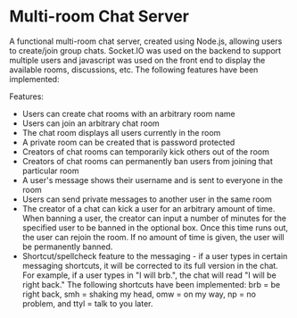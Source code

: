# Multi-room Chat Server

A functional multi-room chat server, created using Node.js, allowing users to create/join group chats. Socket.IO was used on the backend to support multiple users and javascript was used on the front end to display the available rooms, discussions, etc. The following features have been implemented:

Features:
  - Users can create chat rooms with an arbitrary room name
  - Users can join an arbitrary chat room
  - The chat room displays all users currently in the room 
  - A private room can be created that is password protected
  - Creators of chat rooms can temporarily kick others out of the room
  - Creators of chat rooms can permanently ban users from joining that particular room
  - A user's message shows their username and is sent to everyone in the room
  - Users can send private messages to another user in the same room
  - The creator of a chat can kick a user for an arbitrary amount of time. When banning a user, the creator can input a number of minutes for the specified user to be     banned in the optional box. Once this time runs out, the user can rejoin the room. If no amount of time is given, the user will be permanently banned. 
  - Shortcut/spellcheck feature to the messaging - if a user types in certain messaging shortcuts, it will be corrected to its full version in the chat. For example, if a user types in "I will brb.", the chat will read "I will be right back." The following shortcuts have been implemented: brb = be right back, smh = shaking my head, omw = on my way, np = no problem, and ttyl = talk to you later.
